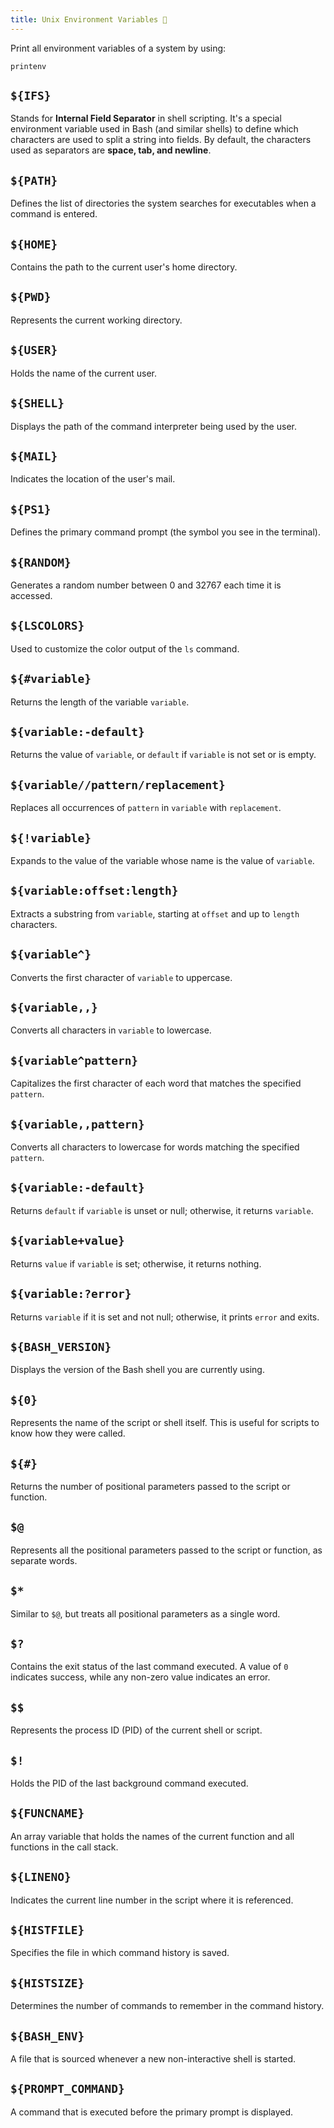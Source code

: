 ```yaml
---
title: Unix Environment Variables 🌋
---
```

Print all environment variables of a system by using:

```shell
printenv
```

## `${IFS}`

Stands for **Internal Field Separator** in shell scripting. It's a special environment variable used in Bash (and similar shells) to define which characters are used to split a string into fields. By default, the characters used as separators are **space, tab, and newline**.

## `${PATH}`

Defines the list of directories the system searches for executables when a command is entered.

## `${HOME}`

Contains the path to the current user's home directory.

## `${PWD}`

Represents the current working directory.

## `${USER}`

Holds the name of the current user.

## `${SHELL}`

Displays the path of the command interpreter being used by the user.

## `${MAIL}`

Indicates the location of the user's mail.

## `${PS1}`

Defines the primary command prompt (the symbol you see in the terminal).

## `${RANDOM}`

Generates a random number between 0 and 32767 each time it is accessed.

## `${LSCOLORS}`

Used to customize the color output of the `ls` command.

## `${#variable}`

Returns the length of the variable `variable`.

## `${variable:-default}`

Returns the value of `variable`, or `default` if `variable` is not set or is empty.

## `${variable//pattern/replacement}`

Replaces all occurrences of `pattern` in `variable` with `replacement`.

## `${!variable}`

Expands to the value of the variable whose name is the value of `variable`.

## `${variable:offset:length}`

Extracts a substring from `variable`, starting at `offset` and up to `length` characters.

## `${variable^}`

Converts the first character of `variable` to uppercase.

## `${variable,,}`

Converts all characters in `variable` to lowercase.

## `${variable^pattern}`

Capitalizes the first character of each word that matches the specified `pattern`.

## `${variable,,pattern}`

Converts all characters to lowercase for words matching the specified `pattern`.

## `${variable:-default}`

Returns `default` if `variable` is unset or null; otherwise, it returns `variable`.

## `${variable+value}`

Returns `value` if `variable` is set; otherwise, it returns nothing.

## `${variable:?error}`

Returns `variable` if it is set and not null; otherwise, it prints `error` and exits.

## `${BASH_VERSION}`

Displays the version of the Bash shell you are currently using.

## `${0}`

Represents the name of the script or shell itself. This is useful for scripts to know how they were called.

## `${#}`

Returns the number of positional parameters passed to the script or function.

## `$@`

Represents all the positional parameters passed to the script or function, as separate words.

## `$*`

Similar to `$@`, but treats all positional parameters as a single word.

## `$?`

Contains the exit status of the last command executed. A value of `0` indicates success, while any non-zero value indicates an error.

## `$$`

Represents the process ID (PID) of the current shell or script.

## `$!`

Holds the PID of the last background command executed.

## `${FUNCNAME}`

An array variable that holds the names of the current function and all functions in the call stack.

## `${LINENO}`

Indicates the current line number in the script where it is referenced.

## `${HISTFILE}`

Specifies the file in which command history is saved.

## `${HISTSIZE}`

Determines the number of commands to remember in the command history.

## `${BASH_ENV}`

A file that is sourced whenever a new non-interactive shell is started.

## `${PROMPT_COMMAND}`

A command that is executed before the primary prompt is displayed.
